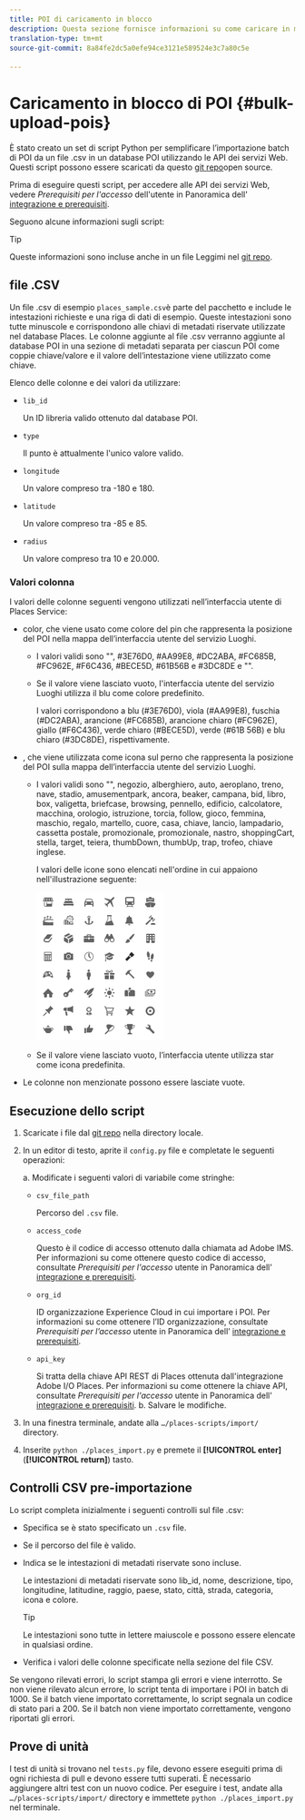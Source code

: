 ```yaml
---
title: POI di caricamento in blocco
description: Questa sezione fornisce informazioni su come caricare in massa i POI.
translation-type: tm+mt
source-git-commit: 8a84fe2dc5a0efe94ce3121e589524e3c7a80c5e

---
```



# Caricamento in blocco di POI {#bulk-upload-pois}

È stato creato un set di script Python per semplificare l’importazione batch di POI da un file .csv in un database POI utilizzando le API dei servizi Web. Questi script possono essere scaricati da questo [git repo](https://github.com/adobe/places-scripts)open source.

Prima di eseguire questi script, per accedere alle API dei servizi Web, vedere *Prerequisiti per l&#39;accesso* dell&#39;utente in Panoramica dell&#39; [integrazione e prerequisiti](/help/web-service-api/adobe-i-o-integration.md).

Seguono alcune informazioni sugli script:

>[!TIP]
>
>Queste informazioni sono incluse anche in un file Leggimi nel [git repo](https://github.com/adobe/places-scripts).

## file .CSV

Un file .csv di esempio `places_sample.csv`è parte del pacchetto e include le intestazioni richieste e una riga di dati di esempio. Queste intestazioni sono tutte minuscole e corrispondono alle chiavi di metadati riservate utilizzate nel database Places. Le colonne aggiunte al file .csv verranno aggiunte al database POI in una sezione di metadati separata per ciascun POI come coppie chiave/valore e il valore dell’intestazione viene utilizzato come chiave.

Elenco delle colonne e dei valori da utilizzare:

* `lib_id`

   Un ID libreria valido ottenuto dal database POI.

* `type`

   Il punto è attualmente l&#39;unico valore valido.

* `longitude`

   Un valore compreso tra -180 e 180.

* `latitude`

   Un valore compreso tra -85 e 85.

* `radius`

   Un valore compreso tra 10 e 20.000.

### Valori colonna

I valori delle colonne seguenti vengono utilizzati nell’interfaccia utente di Places Service:

* color, che viene usato come colore del pin che rappresenta la posizione del POI nella mappa dell’interfaccia utente del servizio Luoghi.
   * I valori validi sono &quot;&quot;, #3E76D0, #AA99E8, #DC2ABA, #FC685B, #FC962E, #F6C436, #BECE5D, #61B56B e #3DC8DE e &quot;&quot;.
   * Se il valore viene lasciato vuoto, l&#39;interfaccia utente del servizio Luoghi utilizza il blu come colore predefinito.

      I valori corrispondono a blu (#3E76D0), viola (#AA99E8), fuschia (#DC2ABA), arancione (#FC685B), arancione chiaro (#FC962E), giallo (#F6C436), verde chiaro (#BECE5D), verde (#61B 56B) e blu chiaro (#3DC8DE), rispettivamente.

* , che viene utilizzata come icona sul perno che rappresenta la posizione del POI sulla mappa dell’interfaccia utente del servizio Luoghi.

   * I valori validi sono &quot;&quot;, negozio, alberghiero, auto, aeroplano, treno, nave, stadio, amusementpark, ancora, beaker, campana, bid, libro, box, valigetta, briefcase, browsing, pennello, edificio, calcolatore, macchina, orologio, istruzione, torcia, follow, gioco, femmina, maschio, regalo, martello, cuore, casa, chiave, lancio, lampadario, cassetta postale, promozionale, promozionale, nastro, shoppingCart, stella, target, teiera, thumbDown, thumbUp, trap, trofeo, chiave inglese.

      I valori delle icone sono elencati nell&#39;ordine in cui appaiono nell&#39;illustrazione seguente:

      ![icone nell’interfaccia](/help/assets/UI_icons.png)

   * Se il valore viene lasciato vuoto, l’interfaccia utente utilizza star come icona predefinita.

* Le colonne non menzionate possono essere lasciate vuote.

## Esecuzione dello script

1. Scaricate i file dal [git repo](https://github.com/adobe/places-scripts) nella directory locale.
1. In un editor di testo, aprite il `config.py` file e completate le seguenti operazioni:

   a. Modificate i seguenti valori di variabile come stringhe:

   * `csv_file_path`

      Percorso del `.csv` file.

   * `access_code`

      Questo è il codice di accesso ottenuto dalla chiamata ad Adobe IMS. Per informazioni su come ottenere questo codice di accesso, consultate *Prerequisiti per l&#39;accesso* utente in Panoramica dell&#39; [integrazione e prerequisiti](/help/web-service-api/adobe-i-o-integration.md).

   * `org_id`

      ID organizzazione Experience Cloud in cui importare i POI. Per informazioni su come ottenere l’ID organizzazione, consultate *Prerequisiti per l’accesso* utente in Panoramica dell’ [integrazione e prerequisiti](/help/web-service-api/adobe-i-o-integration.md).

   * `api_key`

      Si tratta della chiave API REST di Places ottenuta dall&#39;integrazione Adobe I/O Places. Per informazioni su come ottenere la chiave API, consultate *Prerequisiti per l&#39;accesso* utente in Panoramica dell&#39; [integrazione e prerequisiti](/help/web-service-api/adobe-i-o-integration.md).
   b. Salvare le modifiche.

1. In una finestra terminale, andate alla `…/places-scripts/import/` directory.
1. Inserite `python ./places_import.py` e premete il **[!UICONTROL enter]**(**[!UICONTROL return]**) tasto.


## Controlli CSV pre-importazione

Lo script completa inizialmente i seguenti controlli sul file .csv:

* Specifica se è stato specificato un `.csv` file.
* Se il percorso del file è valido.
* Indica se le intestazioni di metadati riservate sono incluse.

   Le intestazioni di metadati riservate sono lib_id, nome, descrizione, tipo, longitudine, latitudine, raggio, paese, stato, città, strada, categoria, icona e colore.

   >[!TIP]
   >
   >Le intestazioni sono tutte in lettere maiuscole e possono essere elencate in qualsiasi ordine.

* Verifica i valori delle colonne specificate nella sezione del file CSV.

Se vengono rilevati errori, lo script stampa gli errori e viene interrotto. Se non viene rilevato alcun errore, lo script tenta di importare i POI in batch di 1000. Se il batch viene importato correttamente, lo script segnala un codice di stato pari a 200. Se il batch non viene importato correttamente, vengono riportati gli errori.

## Prove di unità

I test di unità si trovano nel `tests.py` file, devono essere eseguiti prima di ogni richiesta di pull e devono essere tutti superati. È necessario aggiungere altri test con un nuovo codice. Per eseguire i test, andate alla `…/places-scripts/import/` directory e immettete `python ./places_import.py` nel terminale.
